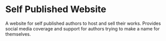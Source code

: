 # Self Published Website
A website for self published authors to host and sell their works. Provides social media coverage and support for authors trying to make a name for themselves.
